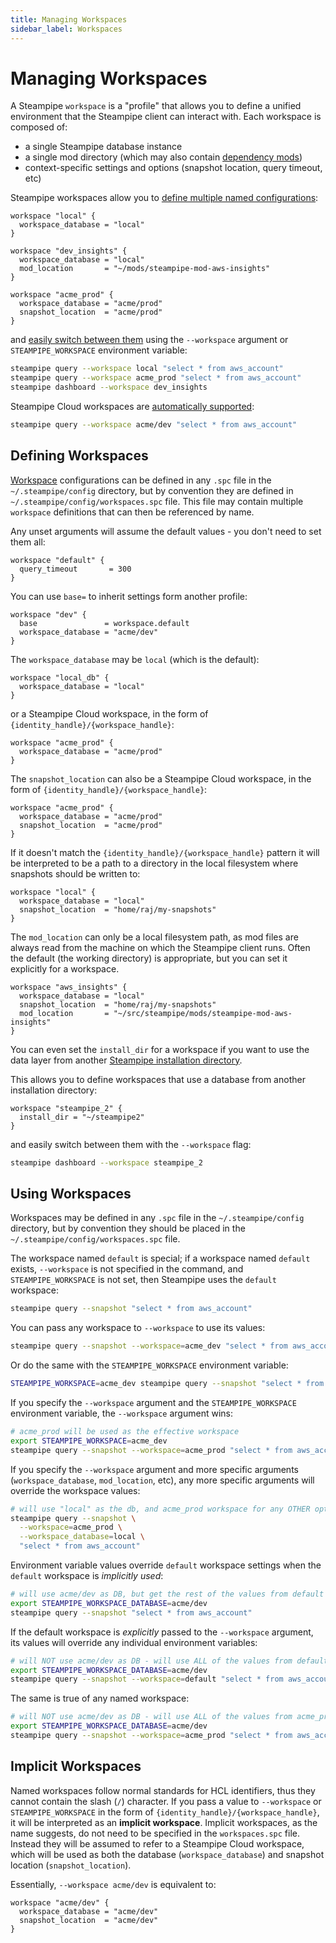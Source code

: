 ```yaml
---
title: Managing Workspaces
sidebar_label: Workspaces
---
```

# Managing Workspaces

A Steampipe `workspace` is a "profile" that allows you to define a unified environment 
that the Steampipe client can interact with.  Each workspace is composed of:
- a single Steampipe database instance
- a single mod directory (which may also contain [dependency mods](/docs/mods/mod-dependencies#mod-dependencies))
- context-specific settings and options  (snapshot location, query timeout, etc)

Steampipe workspaces allow you to [define multiple named configurations](#defining-workspaces):

```hcl
workspace "local" {
  workspace_database = "local"  
}

workspace "dev_insights" {
  workspace_database = "local"  
  mod_location       = "~/mods/steampipe-mod-aws-insights"
}

workspace "acme_prod" {
  workspace_database = "acme/prod"
  snapshot_location  = "acme/prod"
}
```

and [easily switch between them](#using-workspaces) using the `--workspace` argument or `STEAMPIPE_WORKSPACE` 
environment variable:

```bash
steampipe query --workspace local "select * from aws_account"
steampipe query --workspace acme_prod "select * from aws_account"
steampipe dashboard --workspace dev_insights
```

Steampipe Cloud workspaces are [automatically supported](#implicit-workspaces):
```bash
steampipe query --workspace acme/dev "select * from aws_account"
```


## Defining Workspaces
[Workspace](/docs/reference/config-files/workspace) configurations can be defined in any `.spc` file in the  `~/.steampipe/config` directory, but by convention they are defined in `~/.steampipe/config/workspaces.spc` file.  This file may contain multiple `workspace` definitions that can then be referenced
by name. 


Any unset arguments will assume the default values - you don't need to set them all:

```hcl
workspace "default" {
  query_timeout       = 300
}
```

You can use `base=` to inherit settings form another profile:
```hcl
workspace "dev" {
  base               = workspace.default
  workspace_database = "acme/dev"
}
```

The `workspace_database` may be `local` (which is the default):
```hcl
workspace "local_db" {
  workspace_database = "local"
}
```

or a Steampipe Cloud workspace, in the form of `{identity_handle}/{workspace_handle}`:
```hcl
workspace "acme_prod" {
  workspace_database = "acme/prod"
}
```

The `snapshot_location` can also be a Steampipe Cloud workspace, in the form 
of `{identity_handle}/{workspace_handle}`: 
```hcl
workspace "acme_prod" {
  workspace_database = "acme/prod"
  snapshot_location  = "acme/prod"
}
```

If it doesn't match the `{identity_handle}/{workspace_handle}` pattern it will be interpreted to be a path to a directory in the local filesystem where snapshots should be written to:

```hcl
workspace "local" {
  workspace_database = "local" 
  snapshot_location  = "home/raj/my-snapshots" 
}
```

The `mod_location` can only be a local filesystem path, as mod files are always read from the machine on which the Steampipe client runs.  Often the default (the working directory) is appropriate, but you can set it explicitly for a workspace.

```hcl
workspace "aws_insights" {
  workspace_database = "local"
  snapshot_location  = "home/raj/my-snapshots"
  mod_location       = "~/src/steampipe/mods/steampipe-mod-aws-insights"
}
```

<!--
You can specify [`options` blocks for query](/docs/reference/config-files/options#query-options) and [check](/docs/reference/config-files/options#check-options) in a workspace:

```hcl
workspace "local_dev" {
  search_path_prefix  = "aws_all"
  watch  			        = false
  query_timeout       = 300 
  max_parallel        = 5   
  cloud_token         = "spt_999faketoken99999999_111faketoken1111111111111"
  cloud_host          = "cloud.steampipe.io"
  snapshot_location   = "acme/dev"
  mod_location        = "~/mods/steampipe-mod-aws-insights"
  workspace_database  = "local" 

  options "query" { 
    multi               = false   # true, false
    output              = "table" # json, csv, table, line
    header              = true    # true, false
    separator           = ","     # any single char
    timing              = true    # true, false
    autocomplete        = true
  }

  options "check" {
    output              = "table" # json, csv, table, line
    header              = true    # true, false
    separator           = ","     # any single char
  }
}
```

-->

You can even set the `install_dir` for a workspace if you want to use the data layer from another [Steampipe installation directory](https://steampipe.io/docs/reference/env-vars/steampipe_install_dir).

This allows you to define workspaces that use a database from another installation directory:

```hcl
workspace "steampipe_2" {
  install_dir = "~/steampipe2"
}
```

and easily switch between them with the `--workspace` flag:
```bash
steampipe dashboard --workspace steampipe_2
```



## Using Workspaces
Workspaces may be defined in any `.spc` file in the `~/.steampipe/config` directory, but by convention they should be placed in the `~/.steampipe/config/workspaces.spc` file.

The workspace named `default` is special; if a workspace named `default` exists,
`--workspace` is not  specified in the command, and `STEAMPIPE_WORKSPACE` is not set, 
then Steampipe uses the `default` workspace:

```bash
steampipe query --snapshot "select * from aws_account"
```

You can pass any workspace to `--workspace` to use its values:

```bash
steampipe query --snapshot --workspace=acme_dev "select * from aws_account" 
```

Or do the same with the `STEAMPIPE_WORKSPACE` environment variable:

```bash
STEAMPIPE_WORKSPACE=acme_dev steampipe query --snapshot "select * from aws_account" 
```

If you specify the `--workspace` argument and the `STEAMPIPE_WORKSPACE` environment variable, the `--workspace` argument wins:

```bash
# acme_prod will be used as the effective workspace
export STEAMPIPE_WORKSPACE=acme_dev 
steampipe query --snapshot --workspace=acme_prod "select * from aws_account" 
```

If you specify the `--workspace` argument and more specific arguments (`workspace_database`, `mod_location`, etc), any more specific arguments will override the workspace values:

```bash
# will use "local" as the db, and acme_prod workspace for any OTHER options
steampipe query --snapshot \
  --workspace=acme_prod \
  --workspace_database=local \
  "select * from aws_account" 
```

Environment variable values override `default` workspace settings when the `default` workspace is *implicitly used*:

```bash
# will use acme/dev as DB, but get the rest of the values from default workspace
export STEAMPIPE_WORKSPACE_DATABASE=acme/dev 
steampipe query --snapshot "select * from aws_account" 
```

If the default  workspace is *explicitly* passed to the `--workspace` argument, its values will override any individual environment variables:

```bash
# will NOT use acme/dev as DB - will use ALL of the values from default workspace
export STEAMPIPE_WORKSPACE_DATABASE=acme/dev 
steampipe query --snapshot --workspace=default "select * from aws_account" 
```

The same is true of any named workspace:
```bash
# will NOT use acme/dev as DB - will use ALL of the values from acme_prod workspace
export STEAMPIPE_WORKSPACE_DATABASE=acme/dev 
steampipe query --snapshot --workspace=acme_prod "select * from aws_account" 
```

## Implicit Workspaces

Named workspaces follow normal standards for HCL identifiers, thus they cannot contain
the slash (`/`) character.  If you pass a value to `--workspace` or `STEAMPIPE_WORKSPACE`
in the form of `{identity_handle}/{workspace_handle}`, it will be interpreted as
an **implicit workspace**.  Implicit workspaces, as the name suggests, do not
need to be specified in the `workspaces.spc` file.  Instead they will be assumed
to refer to a Steampipe Cloud workspace, which will be used as both the database (`workspace_database`)
and snapshot location (`snapshot_location`).

Essentially, `--workspace acme/dev` is equivalent to:
```hcl
workspace "acme/dev" {
  workspace_database = "acme/dev"
  snapshot_location  = "acme/dev"
}
```
